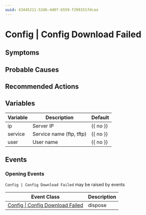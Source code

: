 ```yaml
---
uuid: 43445211-53db-4d0f-b559-f299151fdcaa
---
```

# Config | Config Download Failed

## Symptoms

## Probable Causes

## Recommended Actions

## Variables

| Variable | Description              | Default  |
| -------- | ------------------------ | -------- |
| ip       | Server IP                | {{ no }} |
| service  | Service name (ftp, tftp) | {{ no }} |
| user     | User name                | {{ no }} |

## Events

### Opening Events
`Config | Config Download Failed` may be raised by events

| Event Class                                                                                        | Description |
| -------------------------------------------------------------------------------------------------- | ----------- |
| [Config \| Config Download Failed](../../event-classes-reference/config/config-download-failed.md) | dispose     |
